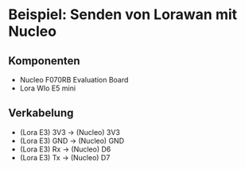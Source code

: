 # Beispiel: Senden von Lorawan mit Nucleo
## Komponenten
- Nucleo F070RB Evaluation Board
- Lora WIo E5 mini

## Verkabelung
- (Lora E3) 3V3 -> (Nucleo) 3V3
- (Lora E3) GND -> (Nucleo) GND
- (Lora E3) Rx -> (Nucleo) D6
- (Lora E3) Tx -> (Nucleo) D7